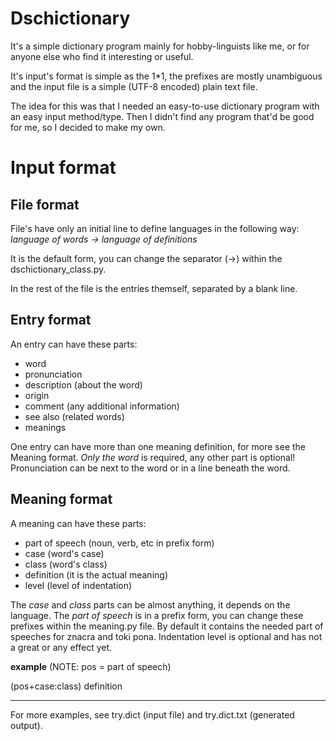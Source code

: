 # Dschictionary
It's a simple dictionary program mainly for hobby-linguists like me, or for anyone else who find it interesting or useful.

It's input's format is simple as the 1*1, the prefixes are mostly unambiguous and the input file is a simple (UTF-8 encoded) plain text file.

The idea for this was that I needed an easy-to-use dictionary program with an easy input method/type.
Then I didn't find any program that'd be good for me, so I decided to make my own.

Input format
============

File format
-----------

File's have only an initial line to define languages in the following way:
*language of words -> language of definitions*

It is the default form, you can change the separator (->) within the dschictionary_class.py.

In the rest of the file is the entries themself, separated by a blank line.

Entry format
------------

An entry can have these parts:
* word
* pronunciation
* description (about the word)
* origin
* comment (any additional information)
* see also (related words)
* meanings

One entry can have more than one meaning definition, for more see the Meaning format.
*Only the word* is required, any other part is optional!
Pronunciation can be next to the word or in a line beneath the word.

Meaning format
--------------

A meaning can have these parts:
* part of speech (noun, verb, etc in prefix form)
* case (word's case)
* class (word's class)
* definition (it is the actual meaning)
* level (level of indentation)

The *case* and *class* parts can be almost anything, it depends on the language.
The *part of speech* is in a prefix form, you can change these prefixes within the meaning.py file. By default it contains the needed part of speeches for znacra and toki pona.
Indentation level is optional and has not a great or any effect yet.

__example__
(NOTE: pos = part of speech)

(pos+case:class) definition

---

For more examples, see try.dict (input file) and try.dict.txt (generated output).
